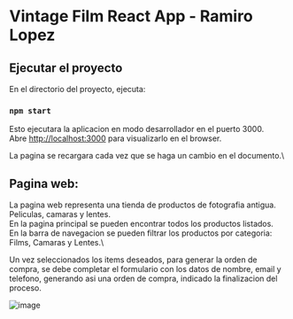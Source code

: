 # Vintage Film React App - Ramiro Lopez 

## Ejecutar el proyecto

En el directorio del proyecto, ejecuta:

### `npm start`

Esto ejecutara la aplicacion en modo desarrollador en el puerto 3000.\
Abre [http://localhost:3000](http://localhost:3000) para visualizarlo en el browser.

La pagina se recargara cada vez que se haga un cambio en el documento.\

## Pagina web:
La pagina web representa una tienda de productos de fotografia antigua. Peliculas, camaras y lentes.\
En la pagina principal se pueden encontrar todos los productos listados.\
En la barra de navegacion se pueden filtrar los productos por categoria: Films, Camaras y Lentes.\

Un vez seleccionados los items deseados, para generar la orden de compra, se debe completar el formulario con los datos de nombre, email y telefono, generando asi una orden de compra, indicado la finalizacion del proceso.

![image](https://github.com/Rama054/vintage-film-lopez/blob/main/proceso.gif)
